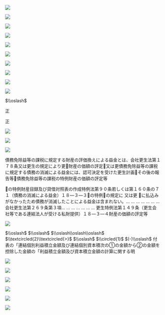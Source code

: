 ![](https://www.nta.go.jp/tmp/f4f56db6-e352-470b-bf54-7a1f5c6f5d97/images/d02a143031f59e9856d21d00d6cd43ebe10012fa5ec91f6fe90337840f9dd133.jpg)

![](https://www.nta.go.jp/tmp/f4f56db6-e352-470b-bf54-7a1f5c6f5d97/images/60cfdd20322dd3db09c962c26cc35f6da10e28b4680a13420b9753b4a26136c3.jpg)

![](https://www.nta.go.jp/tmp/f4f56db6-e352-470b-bf54-7a1f5c6f5d97/images/adc471a80c622da66b8bf8fc0c897c85897c221496749d24bae37712840dd402.jpg)

![](https://www.nta.go.jp/tmp/f4f56db6-e352-470b-bf54-7a1f5c6f5d97/images/61d61e4419f64fc7cedfb0499da6d561558da5ef24c2c3752c6c204437588e0c.jpg)

![](https://www.nta.go.jp/tmp/f4f56db6-e352-470b-bf54-7a1f5c6f5d97/images/c4602981ab42438d2e4476f3eab3b49130f0d4710e596d9f1c0e83b4848590ea.jpg)

![](https://www.nta.go.jp/tmp/f4f56db6-e352-470b-bf54-7a1f5c6f5d97/images/f1422c6261d8467a33f67d215b32159c3ece698684e60c359bf939d2a8255645.jpg)

![](https://www.nta.go.jp/tmp/f4f56db6-e352-470b-bf54-7a1f5c6f5d97/images/6868dffa2baeffc29859005c80986e85e0516fb19f945b018095b718ab8a97a1.jpg)

![](https://www.nta.go.jp/tmp/f4f56db6-e352-470b-bf54-7a1f5c6f5d97/images/35a105f675b95cd8e99dd234ebdd2618ee558203fcb3057797a10f84198c7c06.jpg)

![](https://www.nta.go.jp/tmp/f4f56db6-e352-470b-bf54-7a1f5c6f5d97/images/b0d18857f5c973818cfdd389071376b74019084aa0b44f4e62d8c80282567514.jpg)

![](https://www.nta.go.jp/tmp/f4f56db6-e352-470b-bf54-7a1f5c6f5d97/images/9e6aa833367940959e9710f69fa29850f3c3ec4707a2a0c07d754af4c8753bb4.jpg)

$\\oslash$

正

正

![](https://www.nta.go.jp/tmp/f4f56db6-e352-470b-bf54-7a1f5c6f5d97/images/91c67792bbae1a017341026b403c57b904e8e0809b888a3cfddc28b753d6264f.jpg)

![](https://www.nta.go.jp/tmp/f4f56db6-e352-470b-bf54-7a1f5c6f5d97/images/33503e1e39c1b2f8a5abb27b4c100534b2ae9369fca04777a4bdde8fcbf2b925.jpg)

![](https://www.nta.go.jp/tmp/f4f56db6-e352-470b-bf54-7a1f5c6f5d97/images/92fd07b2987435445eeb5450b0b770b2797ef72a3300870397d5aba392a73e6d.jpg)

債務免除益等の課税に規定する財産の評価換えによる益金とは、会社更生法第１７８条又は更生の規定により更財産の価額の評定又は更債務免除益等の課税に規定する債務の消滅による益金には、認可決定を受けた更生計画その後の報告等債務免除益等の課税の特例財産の価額の評定等

の特例財産目録及び貸借対照表の作成特例法第９０条若しくは第１６０条の７１（債務の消滅による益金）１８―３―３の特例の規定に 又は更 に払込みがなかったため債務が消滅したことによる益金は含まれない。… … … … … … … 会社更生法第２６９条第３項… … … … … … … 更生特例法第１４９条（更生会社等である連結法人が受ける私財提供）１８―３―４財産の価額の評定等

![](https://www.nta.go.jp/tmp/f4f56db6-e352-470b-bf54-7a1f5c6f5d97/images/3baea03ee596161583f03d249b773f9894ffdb3281eb48fc6667f082b2c8b407.jpg)

$\\oslash$ $\\oslash$ $\\oslash\\oslash\\oslash$ $\\textcircled{2}\\textcircled{>}$ $\\oslash$ $\\circled{1}$ $(-)\\oslash$ 付表の「連結個別利益積立金額及び連結個別資本積次の①の金額から②の金額を控除した金額の「利益積立金額及び資本積立金額の計算に関する明

![](https://www.nta.go.jp/tmp/f4f56db6-e352-470b-bf54-7a1f5c6f5d97/images/c0bf6b91ed6207e613d9277624d6000587f6920f6a76b1f36137467aa729b8f8.jpg)

![](https://www.nta.go.jp/tmp/f4f56db6-e352-470b-bf54-7a1f5c6f5d97/images/f63f61ae0c02ffa084d6ea2400f0298069a03183e2baea2065579a1f27b6f164.jpg)

![](https://www.nta.go.jp/tmp/f4f56db6-e352-470b-bf54-7a1f5c6f5d97/images/7600e3c17c07c60480955c67711fd631ffa4f1e51f4a2b336e1129b3624276c0.jpg)

![](https://www.nta.go.jp/tmp/f4f56db6-e352-470b-bf54-7a1f5c6f5d97/images/4a3e8ae837ad3b0ca672453a43d057006d935e32d49b53b0844ae46223de9f50.jpg)

![](https://www.nta.go.jp/tmp/f4f56db6-e352-470b-bf54-7a1f5c6f5d97/images/a33aee142fe78bd838cc5a634b64b2517e322e230ddabcc942d2b6789521e6c2.jpg)

![](https://www.nta.go.jp/tmp/f4f56db6-e352-470b-bf54-7a1f5c6f5d97/images/c03f2cc737e64018514d2a90d93c51f407c4c44f3fe8d2b995d921ec87181463.jpg)